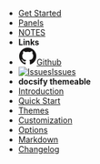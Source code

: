 - [Get Started](getstarted)
- [Panels](panels)
- [NOTES](notes)
- **Links**
- [![Github](img/github.svg)Github](https://github.com/mkravchuk/solid-fix.com)
- [![Issues](img/issues2.ico)Issues](https://www.github.com/mkravchuk/solid-fix.com/issues)
- **docsify themeable**
- [Introduction](docsify-themeable--introduction)
- [Quick Start](docsify-themeable--quick-start) 
- [Themes](docsify-themeable--themes)
- [Customization](docsify-themeable--customization)
- [Options](docsify-themeable--options)
- [Markdown](docsify-themeable--markdown)
- [Changelog](changelog)

